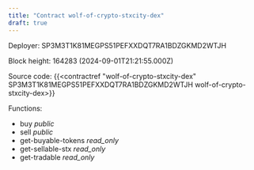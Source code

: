 ```yaml
---
title: "Contract wolf-of-crypto-stxcity-dex"
draft: true
---
```

Deployer: SP3M3T1K81MEGPS51PEFXXDQT7RA1BDZGKMD2WTJH


 



Block height: 164283 (2024-09-01T21:21:55.000Z)

Source code: {{<contractref "wolf-of-crypto-stxcity-dex" SP3M3T1K81MEGPS51PEFXXDQT7RA1BDZGKMD2WTJH wolf-of-crypto-stxcity-dex>}}

Functions:

* buy _public_
* sell _public_
* get-buyable-tokens _read_only_
* get-sellable-stx _read_only_
* get-tradable _read_only_

